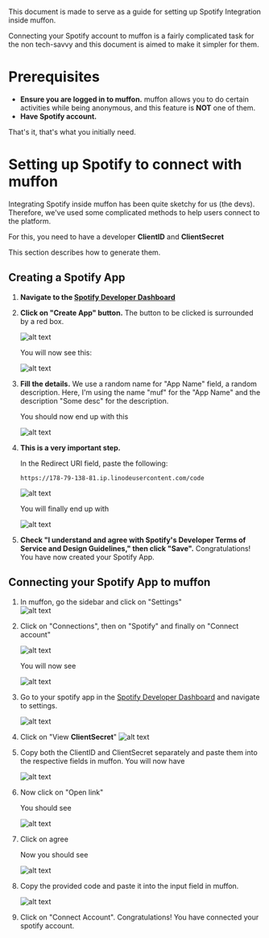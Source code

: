 This document is made to serve as a guide for setting up Spotify Integration inside muffon.

Connecting your Spotify account to muffon is a fairly complicated task for the non tech-savvy and this document is aimed to make it simpler for them.

# Prerequisites
- **Ensure you are logged in to muffon.** muffon allows you to do certain activities while being anonymous, and this feature is **NOT** one of them.
- **Have Spotify account.**

That's it, that's what you initially need.

# Setting up Spotify to connect with muffon

Integrating Spotify inside muffon has been quite sketchy for us (the devs). Therefore, we've used some complicated methods to help users connect to the platform.

For this, you need to have a developer **ClientID** and **ClientSecret**

This section describes how to generate them.

## Creating a Spotify App
1. **Navigate to the [Spotify Developer Dashboard](https://developer.spotify.com/dashboard)**
2. **Click on "Create App" button.** The button to be clicked is surrounded by a red box.

    ![alt text](https://raw.githubusercontent.com/staniel359/muffon/main/docs/guides/images/connecting_spotify-01.png)

    You will now see this:

    ![alt text](https://raw.githubusercontent.com/staniel359/muffon/main/docs/guides/images/connecting_spotify-02.png)
3. **Fill the details.** We use a random name for "App Name" field, a random description. Here, I'm using the name "muf" for the "App Name" and the description "Some desc" for the description.

    You should now end up with this

    ![alt text](https://raw.githubusercontent.com/staniel359/muffon/main/docs/guides/images/connecting_spotify-03.png)
4. **This is a very important step.**

    In the Redirect URI field, paste the following:
    ```
    https://178-79-138-81.ip.linodeusercontent.com/code
    ```

    ![alt text](https://raw.githubusercontent.com/staniel359/muffon/main/docs/guides/images/connecting_spotify-04.png)

    You will finally end up with 

    ![alt text](https://raw.githubusercontent.com/staniel359/muffon/main/docs/guides/images/connecting_spotify-05.png)
5. **Check "I understand and agree with Spotify's Developer Terms of Service and Design Guidelines," then click "Save".** Congratulations! You have now created your Spotify App.

## Connecting your Spotify App to muffon
1. In muffon, go the sidebar and click on "Settings"\
    ![alt text](https://raw.githubusercontent.com/staniel359/muffon/main/docs/guides/images/connecting_spotify-06.png)
2. Click on "Connections", then on "Spotify" and finally on "Connect account"

    ![alt text](https://raw.githubusercontent.com/staniel359/muffon/main/docs/guides/images/connecting_spotify-07.png)

    You will now see

    ![alt text](https://raw.githubusercontent.com/staniel359/muffon/main/docs/guides/images/connecting_spotify-09.png)
3. Go to your spotify app in the [Spotify Developer Dashboard](https://developer.spotify.com/dashboard) and navigate to settings.

    ![alt text](https://raw.githubusercontent.com/staniel359/muffon/main/docs/guides/images/connecting_spotify-08.png)
4. Click on "View **ClientSecret**"
    ![alt text](https://raw.githubusercontent.com/staniel359/muffon/main/docs/guides/images/connecting_spotify-10.png)
5. Copy both the ClientID and ClientSecret separately and paste them into the respective fields in muffon.
    You will now have
   
    ![alt text](https://raw.githubusercontent.com/staniel359/muffon/main/docs/guides/images/connecting_spotify-11.png)
7. Now click on "Open link"
    
    You should see
   
    ![alt text](https://raw.githubusercontent.com/staniel359/muffon/main/docs/guides/images/connecting_spotify-12.png)
8. Click on agree
    
    Now you should see
   
    ![alt text](https://raw.githubusercontent.com/staniel359/muffon/main/docs/guides/images/connecting_spotify-13.png)
10. Copy the provided code and paste it into the input field in muffon.
    
    ![alt text](https://raw.githubusercontent.com/staniel359/muffon/main/docs/guides/images/connecting_spotify-14.png)
11. Click on "Connect Account". Congratulations! You have connected your spotify account.

